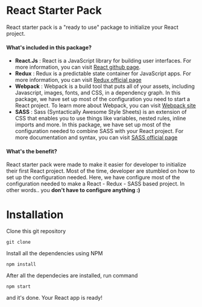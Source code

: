 # React Starter Pack
React starter pack is a "ready to use" package to initialize your React project.

#### What's included in this package?
+ **React.Js** : React is a JavaScript library for building user interfaces. For more information, you can visit [React github page](https://reactjs.org).
+ **Redux** : Redux is a predictable state container for JavaScript apps. For more information, you can visit [Redux official page](https://redux.js.org/)
+ **Webpack** : Webpack is a build tool that puts all of your assets, including Javascript, images, fonts, and CSS, in a dependency graph. In this package, we have set up most of the configuration you need to start a React project. To learn more about Webpack, you can visit [Webpack site](https://webpack.js.org/)
+ **SASS** : Sass (Syntactically Awesome Style Sheets) is an extension of CSS that enables you to use things like variables, nested rules, inline imports and more. In this package, we have set up most of the configuration needed to combine SASS with your React project. For more documentation and syntax, you can visit [SASS official page](http://sass-lang.com/)

#### What's the benefit?
React starter pack were made to make it easier for developer to initialize their first React project. Most of the time, developer are stumbled on how to set up the configuration needed. Here, we have configure most of the configuration needed to make a React - Redux - SASS based project. In other words.. you **don't have to configure anything :)**

# Installation
Clone this git repository
```git
git clone 
```
Install all the dependencies using NPM
```
npm install
```
After all the dependecies are installed, run command
```
npm start
```
and it's done. Your React app is ready!

